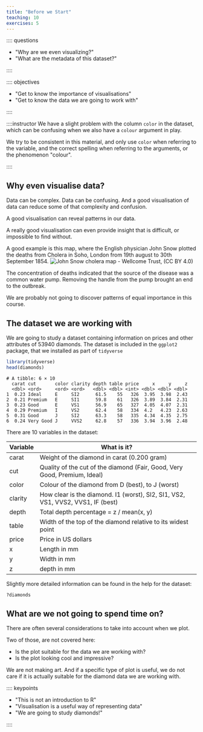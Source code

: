 ```yaml
---
title: "Before we Start"
teaching: 10
exercises: 5
---
```

:::: questions
  - "Why are we even visualizing?"
  - "What are the metadata of this dataset?"

::::


:::: objectives
- "Get to know the importance of visualisations"
- "Get to know the data we are going to work with"

::::

::::instructor
We have a slight problem with the column `color` in the dataset, which
can be confusing when we also have a `colour` argument in play.

We try to be consistent in this material, and only use `color` when referring
to the variable, and the correct spelling when referring to the arguments, or
the phenomenon "colour".

::::




## Why even visualise data?

Data can be complex. Data can be confusing. And a good visualisation of data
can reduce some of that complexity and confusion.

A good visualisation can reveal patterns in our data.

A really good visualisation can even provide insight that is difficult, or
impossible to find without.

A good example is this map, where the English physician John Snow plotted the 
deaths from Cholera in Soho, London from 19th august to 30th September 1854.
![John Snow cholera map - Wellcome Trust, (CC BY 4.0) ](fig/snow_cholera_map.jpg)

The concentration of deaths indicated that the source of the disease was a 
common water pump. Removing the handle from the pump brought an end to the 
outbreak.

We are probably not going to discover patterns of equal importance in this course.



## The dataset we are working with

We are going to study a dataset containing information on prices and other attributes
of 53940 diamonds. The dataset is included in the `ggplot2` package, that we
installed as part of `tidyverse`


``` r
library(tidyverse)
head(diamonds)
```

``` output
# A tibble: 6 × 10
  carat cut       color clarity depth table price     x     y     z
  <dbl> <ord>     <ord> <ord>   <dbl> <dbl> <int> <dbl> <dbl> <dbl>
1  0.23 Ideal     E     SI2      61.5    55   326  3.95  3.98  2.43
2  0.21 Premium   E     SI1      59.8    61   326  3.89  3.84  2.31
3  0.23 Good      E     VS1      56.9    65   327  4.05  4.07  2.31
4  0.29 Premium   I     VS2      62.4    58   334  4.2   4.23  2.63
5  0.31 Good      J     SI2      63.3    58   335  4.34  4.35  2.75
6  0.24 Very Good J     VVS2     62.8    57   336  3.94  3.96  2.48
```

There are 10 variables in the dataset:

| Variable | What is it? |
|----------|-------------|
| carat    | Weight of the diamond in carat (0.200 gram) |
| cut      | Quality of the cut of the diamond (Fair, Good, Very Good, Premium, Ideal) | 
| color    | Colour of the diamond from D (best), to J (worst) |
| clarity  | How clear is the diamond. I1 (worst), SI2, SI1, VS2, VS1, VVS2, VVS1, IF (best) |
| depth    | Total depth percentage = z / mean(x, y) |
| table    | Width of the top of the diamond relative to its widest point |
| price    | Price in US dollars |
| x        | Length in mm | 
| y        | Width in mm |
| z        | depth in mm |

Slightly more detailed information can be found in the help for the dataset:

``` r
?diamonds
```

## What are we not going to spend time on?

There are often several considerations to take into account when we plot.

Two of those, are not covered here:

* Is the plot suitable for the data we are working with?
* Is the plot looking cool and impressive?

We are not making art. And if a specific type of plot is useful, we do
not care if it is actually suitable for the diamond data we are working 
with.

:::: keypoints
  - "This is not an introduction to R"
  - "Visualisation is a useful way of representing data"
  - "We are going to study diamonds!"

::::
